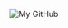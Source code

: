 ![My GitHub](https://github-readme-stats.vercel.app/api?username=JonMagon&count_private=true&show_icons=true&theme=dark&include_all_commits=true)
